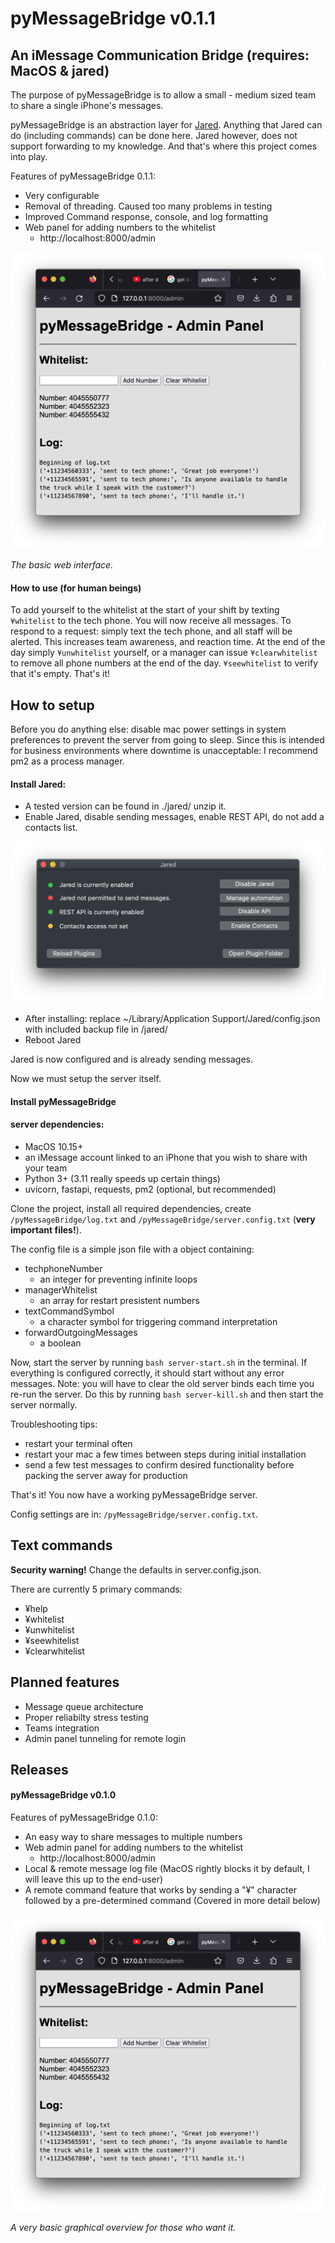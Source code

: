 # pyMessageBridge v0.1.1
## An iMessage Communication Bridge (requires: MacOS & jared)

The purpose of pyMessageBridge is to allow a small - medium sized team to share a single iPhone's messages.

pyMessageBridge is an abstraction layer for [Jared](https://github.com/ZekeSnider/Jared).
Anything that Jared can do (including commands) can be done here. Jared however, does not support forwarding to my knowledge. And that's where this project comes into play.

Features of pyMessageBridge 0.1.1:

- Very configurable
- Removal of threading. Caused too many problems in testing
- Improved Command response, console, and log formatting
- Web panel for adding numbers to the whitelist
    - http://localhost:8000/admin

![pyMessageBridge Admin Panel](/static/Screen%20Shot%202023-01-29%20at%2011.14.17%20PM.png)

*The basic web interface.*

#### How to use (for human beings)

To add yourself to the whitelist at the start of your shift by texting `¥whitelist` to the tech phone. You will now receive all messages. 
To respond to a request: simply text the tech phone, and all staff will be alerted. This increases team awareness, and reaction time.
At the end of the day simply `¥unwhitelist` yourself, or a manager can issue `¥clearwhitelist` to remove all phone numbers at the end of the day. `¥seewhitelist` to verify that it's empty. That's it!

## How to setup

Before you do anything else: disable mac power settings in system preferences to prevent the server from going to sleep. Since this is intended for business environments where downtime is unacceptable: I recommend pm2 as a process manager.

#### Install Jared:
- A tested version can be found in ./jared/ unzip it.
- Enable Jared, disable sending messages, enable REST API, do not add a contacts list.

![Jared Main Settings](/jared/JARED_EXAMPLE.png)

- After installing: replace ~/Library/Application Support/Jared/config.json with included backup file in /jared/
- Reboot Jared

Jared is now configured and is already sending messages.

Now we must setup the server itself.

#### Install pyMessageBridge

#### server dependencies:
- MacOS 10.15+
- an iMessage account linked to an iPhone that you wish to share with your team
- Python 3+ (3.11 really speeds up certain things)
- uvicorn, fastapi, requests, pm2 (optional, but recommended)

Clone the project, install all required dependencies, create `/pyMessageBridge/log.txt` and `/pyMessageBridge/server.config.txt` (**very important files!**).

The config file is a simple json file with a object containing:
- techphoneNumber
    - an integer for preventing infinite loops
- managerWhitelist
    - an array for restart presistent numbers
- textCommandSymbol
    - a character symbol for triggering command interpretation
- forwardOutgoingMessages
    - a boolean 

Now, start the server by running `bash server-start.sh` in the terminal. If everything is configured correctly, it should start without any error messages. Note: you will have to clear the old server binds each time you re-run the server. Do this by running `bash server-kill.sh` and then start the server normally.

Troubleshooting tips:
- restart your terminal often
- restart your mac a few times between steps during initial installation
- send a few test messages to confirm desired functionality before packing the server away for production 

That's it! You now have a working pyMessageBridge server.

Config settings are in: `/pyMessageBridge/server.config.txt`. 

## Text commands

**Security warning!** Change the defaults in server.config.json.

There are currently 5 primary commands:
- ¥help 
- ¥whitelist 
- ¥unwhitelist 
- ¥seewhitelist
- ¥clearwhitelist

## Planned features

- Message queue architecture 
- Proper reliabilty stress testing
- Teams integration
- Admin panel tunneling for remote login

## Releases

#### pyMessageBridge v0.1.0

Features of pyMessageBridge 0.1.0:
- An easy way to share messages to multiple numbers
- Web admin panel for adding numbers to the whitelist
    - http://localhost:8000/admin
- Local & remote message log file (MacOS rightly blocks it by default, I will leave this up to the end-user)
-  A remote command feature that works by sending a "¥" character followed by a pre-determined command (Covered in more detail below)

![pyMessageBridge Admin Panel](/static/Screen%20Shot%202023-01-29%20at%2011.14.17%20PM.png)

*A very basic graphical overview for those who want it.*
